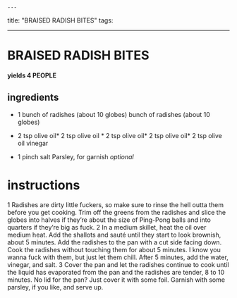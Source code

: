 
	---
title: "BRAISED RADISH BITES"
tags:

---
# BRAISED RADISH BITES
#### yields 4 PEOPLE
## ingredients
* 1 bunch of radishes (about 10 globes) bunch of radishes (about 10 globes)
* 2 tsp olive oil* 2 tsp olive oil * 2 tsp olive oil* 2 tsp olive oil* 2 tsp olive oil vinegar

* 1 pinch salt
Parsley, for garnish *optional*

# instructions
1 Radishes are dirty little fuckers, so make sure to rinse the hell outta them before you get cooking. Trim off the greens from the radishes and slice the globes into halves if they’re about the size of Ping-Pong balls and into quarters if they’re big as fuck.
2 In a medium skillet, heat the oil over medium heat. Add the shallots and sauté until they start to look brownish, about 5 minutes. Add the radishes to the pan with a cut side facing down. Cook the radishes without touching them for about 5 minutes. I know you wanna fuck with them, but just let them chill. After 5 minutes, add the water, vinegar, and salt.
3 Cover the pan and let the radishes continue to cook until the liquid has evaporated from the pan and the radishes are tender, 8 to 10 minutes. No lid for the pan? Just cover it with some foil. Garnish with some parsley, if you like, and serve up.
	

